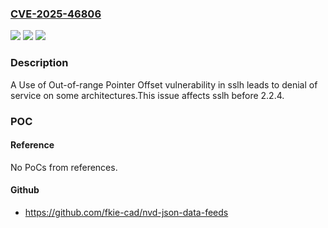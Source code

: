### [CVE-2025-46806](https://cve.mitre.org/cgi-bin/cvename.cgi?name=CVE-2025-46806)
![](https://img.shields.io/static/v1?label=Product&message=sslh&color=blue)
![](https://img.shields.io/static/v1?label=Version&message=%3F%3C%202.2.4%20&color=brighgreen)
![](https://img.shields.io/static/v1?label=Vulnerability&message=CWE-823%3A%20Use%20of%20Out-of-range%20Pointer%20Offset&color=brighgreen)

### Description

A Use of Out-of-range Pointer Offset vulnerability in sslh leads to denial of service on some architectures.This issue affects sslh before 2.2.4.

### POC

#### Reference
No PoCs from references.

#### Github
- https://github.com/fkie-cad/nvd-json-data-feeds

